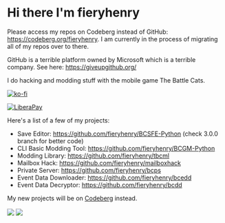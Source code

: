 # Hi there I'm fieryhenry

Please access my repos on Codeberg instead of GitHub: <https://codeberg.org/fieryhenry>. I am currently in the process of migrating all of my repos over to there.

GitHub is a terrible platform owned by Microsoft which is a terrible company. See here: <https://giveupgithub.org/>

I do hacking and modding stuff with the mobile game The Battle Cats.

[![ko-fi](https://ko-fi.com/img/githubbutton_sm.svg)](https://ko-fi.com/M4M53M4MN)

[![LiberaPay](https://liberapay.com/assets/widgets/donate.svg)](https://liberapay.com/fieryhenry/donate)

Here's a list of a few of my projects:
- Save Editor: <https://github.com/fieryhenry/BCSFE-Python> (check 3.0.0 branch for better code)
- CLI Basic Modding Tool: <https://github.com/fieryhenry/BCGM-Python>
- Modding Library: <https://github.com/fieryhenry/tbcml>
- Mailbox Hack: <https://github.com/fieryhenry/mailboxhack>
- Private Server: <https://github.com/fieryhenry/bcps>
- Event Data Downloader: <https://github.com/fieryhenry/bcedd>
- Event Data Decryptor: <https://github.com/fieryhenry/bcdd>

My new projects will be on [Codeberg](https://codeberg.org/fieryhenry) instead.

<img align="center" src="https://github-readme-stats.vercel.app/api/pin/?username=fieryhenry&repo=BCSFE-Python&theme=dark&show_owner=true" />
<img align="center" src="https://github-readme-stats.vercel.app/api/wakatime?username=fieryhenry&theme=dark&layout=compact&langs_count=5" />
